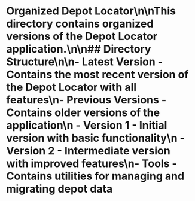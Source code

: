# Organized Depot Locator\n\nThis directory contains organized versions of the Depot Locator application.\n\n## Directory Structure\n\n- Latest Version - Contains the most recent version of the Depot Locator with all features\n- Previous Versions - Contains older versions of the application\n  - Version 1 - Initial version with basic functionality\n  - Version 2 - Intermediate version with improved features\n- Tools - Contains utilities for managing and migrating depot data
